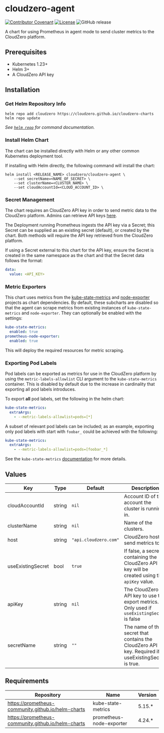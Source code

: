 # cloudzero-agent

[![Contributor Covenant](https://img.shields.io/badge/Contributor%20Covenant-2.1-4baaaa.svg)](CODE-OF-CONDUCT.md)
[![License](https://img.shields.io/badge/License-Apache%202.0-blue.svg)](LICENSE)
![GitHub release](https://img.shields.io/github/release/cloudzero/template-cloudzero-open-source.svg)

A chart for using Prometheus in agent mode to send cluster metrics to the CloudZero platform.

## Prerequisites

- Kubernetes 1.23+
- Helm 3+
- A CloudZero API key

## Installation

### Get Helm Repository Info

```console
helm repo add cloudzero https://cloudzero.github.io/cloudzero-charts
helm repo update
```

_See [`helm repo`](https://helm.sh/docs/helm/helm_repo/) for command documentation._

### Install Helm Chart

The chart can be installed directly with Helm or any other common Kubernetes deployment tool.

If installing with Helm directly, the following command will install the chart:
```console
helm install <RELEASE_NAME> cloudzero/cloudzero-agent \
    --set secretName=<NAME_OF_SECRET> \
    --set clusterName=<CLUSTER_NAME> \
    --set cloudAccountId=<CLOUD_ACCOUNT_ID> \
```

### Secret Management

The chart requires an CloudZero API key in order to send metric data to the CloudZero platform. Admins can retrieve API keys [here](https://app.cloudzero.com/organization/api-keys).

The Deployment running Prometheus ingests the API key via a Secret; this Secret can be supplied as an existing secret (default), or created by the chart. Both methods will require the API key retrieved from the CloudZero platform.

If using a Secret external to this chart for the API key, ensure the Secret is created in the same namespace as the chart and that the Secret data follows the format:

```yaml
data:
  value: <API_KEY>
```
### Metric Exporters
This chart uses metrics from the [kube-state-metrics](https://github.com/kubernetes/kube-state-metrics) and [node-exporter](https://github.com/prometheus/node_exporter) projects as chart dependencies. By default, these subcharts are disabled so that the agent can scrape metrics from existing instances of `kube-state-metrics` and `node-exporter`. They can optionally be enabled with the settings:
```yaml
kube-state-metrics:
  enabled: true
prometheus-node-exporter:
  enabled: true
```
This will deploy the required resources for metric scraping.

### Exporting Pod Labels
Pod labels can be exported as metrics for use in the CloudZero platform by using the `metric-labels-allowlist` CLI argument to the `kube-state-metrics` container. This is disabled by default due to the increase in cardinality that exporting all pod labels introduces.

To export **all** pod labels, set the following in the helm chart:
```yaml
kube-state-metrics:
  extraArgs:
    - --metric-labels-allowlist=pods=[*]
```
A subset of relevant pod labels can be included; as an example, exporting only pod labels with start with `foobar_` could be achieved with the following:
```yaml
kube-state-metrics:
  extraArgs:
    - --metric-labels-allowlist=pods=[foobar_*]
```
See the `kube-state-metrics` [documentation](https://github.com/kubernetes/kube-state-metrics/tree/main/docs#cli-arguments) for more details.

## Values

| Key               | Type   | Default               | Description                                                                                        |
|-------------------|--------|-----------------------|----------------------------------------------------------------------------------------------------|
| cloudAccountId    | string | `nil`                 | Account ID of the account the cluster is running in.                                               |
| clusterName       | string | `nil`                 | Name of the clusters.                                                                              |
| host              | string | `"api.cloudzero.com"` | CloudZero host to send metrics to.                                                                 |
| useExistingSecret | bool   | `true`                | If false, a secret containing the CloudZero API key will be created using the `apiKey` value.      |
| apiKey            | string | `nil`                 | The CloudZero API key to use to export metrics. Only used if `useExistingSecret` is false          |
| secretName        | string | `""`                  | The name of the secret that contains the CloudZero API key. Required if useExistingSecret is true. |

## Requirements

| Repository                                         | Name                     | Version |
|----------------------------------------------------|--------------------------|---------|
| https://prometheus-community.github.io/helm-charts | kube-state-metrics       | 5.15.*  |
| https://prometheus-community.github.io/helm-charts | prometheus-node-exporter | 4.24.*  |